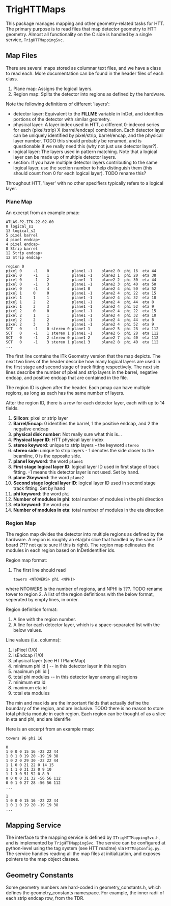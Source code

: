 # TrigHTTMaps

This package manages mapping and other geometry-related tasks for HTT.
The primary purpose is to read files that map detector geometry to HTT geometry.
Almost all functionality on the C side is handled by a single service, `TrigHTTMappingSvc`.

## Map Files

There are several maps stored as columnar text files, and we have a class to read each.
More documentation can be found in the header files of each class.

1.  Plane map: Assigns the logical layers.
2.  Region map: Splits the detector into regions as defined by the hardware.

Note the following definitions of different 'layers':

- detector layer: Equivalent to the **FILLME** variable in InDet, and identifies portions of the detector with similar geometry.
- physical layer: A layer index used in HTT, a different 0-indexed series for each (pixel/strip) X (barrel/endcap) combination.
        Each detector layer can be uniquely identified by pixel/strip, barrel/encap, and the physical layer number.
        TODO this should probably be renamed, and is questionable if we really need this (why not just use detector layer?).
- logical layer: The layers used in pattern matching. Note that a logical layer can be made up of
        multiple detector layers.
- section: If you have multiple detector layers contributing to the same logical layer, use the section number to
        help distinguish them (this should count from 0 for each logical layer).
        TODO rename this?

Throughout HTT, 'layer' with no other specifiers typically refers to a logical layer.

### Plane Map

An excerpt from an example pmap:

```
ATLAS-P2-ITK-22-02-00
8 logical_s1
13 logical_s2
5 pixel barrel
4 pixel endcap+
4 pixel endcap-
8 Strip barrel
12 Strip endcap+
12 Strip endcap-

region 0
pixel 0     -1    0          plane1 -1    plane2 0  phi 16  eta 44
pixel 0     -1    1          plane1 -1    plane2 1  phi 20  eta 38
pixel 0     -1    2          plane1 -1    plane2 2  phi 30  eta 44
pixel 0     -1    3          plane1 -1    plane2 3  phi 40  eta 50
pixel 0     -1    4          plane1 0     plane2 4  phi 50  eta 52
pixel 1     0     0          plane1 -1    plane2 4  phi 22  eta 15
pixel 1     1     1          plane1 -1    plane2 4  phi 32  eta 10
pixel 1     2     2          plane1 -1    plane2 4  phi 44  eta 8
pixel 1     3     3          plane1 -1    plane2 4  phi 52  eta 9
pixel 2     0     0          plane1 -1    plane2 4  phi 22  eta 15
pixel 2     1     1          plane1 -1    plane2 4  phi 32  eta 10
pixel 2     2     2          plane1 -1    plane2 4  phi 44  eta 8
pixel 2     3     3          plane1 -1    plane2 4  phi 52  eta 9
SCT   0     -1    0 stereo 0 plane1 1     plane2 5  phi 28  eta 112
SCT   0     -1    1 stereo 1 plane1 -1    plane2 6  phi 28  eta 112
SCT   0     -1    2 stereo 0 plane1 2     plane2 7  phi 40  eta 112
SCT   0     -1    3 stereo 1 plane1 3     plane2 8  phi 40  eta 112
...
```

The first line contains the ITk Geometry version that the map depicts. The next two lines of the header describe how many logical layers are used in the first stage and second stage of track fitting respectively.
The next six lines describe the number of pixel and strip layers in the barrel, negative endcap, and positive endcap that are contained in the file. 

The region ID is given after the header. Each pmap can have multiple regions, as long as each has the same number of layers.

After the region ID, there is a row for each detector layer, each with up to 14 fields.

1. **Silicon**: pixel or strip layer
2. **Barrel/Encap**: 0 identifies the barrel, 1 the  positive endcap, and 2 the negative endcap
3. **physical disk number**: Not really sure what this is...
4. **Physical layer ID**: HTT physical layer index
5. **stereo keyword**: unique to strip layers - the keyword `stereo`
6. **stereo side**: unique to strip layers - 1 denotes the side closer to the beamline, 0 is the opposite side.
7. **plane1 keyword**: the word `plane1`
8. **First stage logical layer ID**: logical layer ID used in first stage of track fitting. -1 means this detector layer is not used. Set by hand.
9. **plane 2keyword**: the word `plane2`
10. **Second stage logical layer ID**: logical layer ID used in second stage track fitting. Set by hand
11. **phi keyword**: the word `phi`
12. **Number of modules in phi**: total number of modules in the phi direction
13. **eta keyword**: the word `eta`
14. **Number of modules in eta**: total number of modules in the eta direction

### Region Map
The region map divides the detector into multiple regions as defined by the hardware.
A region is roughly an eta/phi slice that handled by the same TP board (??? not quite sure if this is right).
The region map delineates the modules in each region based on InDetIdentifier ids.

Region map format:
1. The first line should read
   ```
   towers <NTOWERS> phi <NPHI>
   ```
where NTOWERS is the number of regions, and NPHI is ???. TODO rename tower to region
2. A list of the region definitions with the below format, seperated by empty lines, in order.

Region definition format:
1. A line with the region number.
2. A line for each detector layer, which is a space-separated list with the below values.

Line values (i.e. columns):
1. isPixel (1/0)
2. isEndcap (1/0)
3. physical layer (see HTTPlaneMap)
4. minimum phi id   ] -- in this detector layer in this region
5. maximum phi id   ]
6. total phi modules  -- in this detector layer among all regions
7. minimum eta id
8. maximum eta id
9. total eta modules

The min and max ids are the important fields that actually define the boundary
of the region, and are inclusive.
TODO there is no reason to store total phi/eta module in each region.
Each region can be thought of as a slice in eta and phi, and are identifie

Here is an excerpt from an example rmap:

```
towers 96 phi 16

0
1 0 0 0 15 16 -22 22 44
1 0 1 0 19 20 -19 19 38
1 0 2 0 29 30 -22 22 44
1 1 0 0 21 22 0 14 15
1 1 1 0 31 32 0 9 10
1 1 3 0 51 52 0 8 9
0 0 0 0 31 32 -56 56 112
0 0 1 0 27 28 -56 56 112
...

1
1 0 0 0 15 16 -22 22 44
1 0 1 0 19 20 -19 19 38
...
```


## Mapping Service

The interface to the mapping service is defined by `ITrigHTTMappingSvc.h`, and is implemented by `TrigHTTMappingSvc`.
The service can be configured at python-level using the tag system (see HTT readme) via `HTTMapConfig.py`.
The service handles reading all the map files at initialization, and exposes pointers to the map object classes.


## Geometry Constants

Some geometry numbers are hard-coded in geometry_constants.h, which defines the geometry_constants namespace. 
For example, the inner radii of each strip endcap row, from the TDR.
